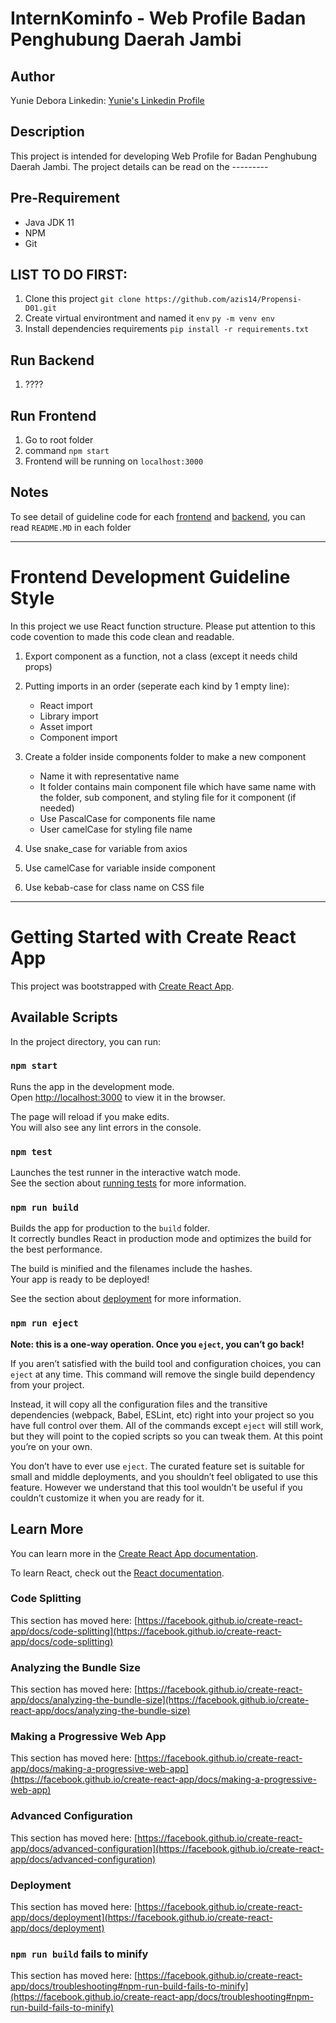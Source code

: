 # InternKominfo - Web Profile Badan Penghubung Daerah Jambi

## Author

Yunie Debora
Linkedin: [Yunie's Linkedin Profile](https://www.linkedin.com/in/yunie-debora-176b74177/)

## Description

This project is intended for developing Web Profile for Badan Penghubung Daerah Jambi. The project details can be read on the ---------

## Pre-Requirement
- Java JDK 11
- NPM
- Git

## LIST TO DO FIRST:

1. Clone this project `git clone https://github.com/azis14/Propensi-D01.git`
2. Create virtual environtment and named it `env` `py -m venv env`
3. Install dependencies requirements `pip install -r requirements.txt`

## Run Backend

1. ????

## Run Frontend

1. Go to root folder
2. command `npm start`
3. Frontend will be running on `localhost:3000`

## Notes

To see detail of guideline code for each [frontend](https://github.com/azis14/Propensi-D01/tree/main) and [backend](https://github.com/azis14/Propensi-D01/tree/main/backend), you can read `README.MD` in each folder

----------------------------------------------

# Frontend Development Guideline Style

In this project we use React function structure. Please put attention to this code covention to made this code clean and readable.

1. Export component as a function, not a class (except it needs child props)

2. Putting imports in an order (seperate each kind by 1 empty line):
    - React import
    - Library import
    - Asset import
    - Component import

3. Create a folder inside components folder to make a new component
    - Name it with representative name
    - It folder contains main component file which have same name with the folder, sub component, and styling file for it component (if needed)
    - Use PascalCase for components file name
    - User camelCase for styling file name

4. Use snake_case for variable from axios

5. Use camelCase for variable inside component

6. Use kebab-case for class name on CSS file
----------------------------------------------

# Getting Started with Create React App

This project was bootstrapped with [Create React App](https://github.com/facebook/create-react-app).

## Available Scripts

In the project directory, you can run:

### `npm start`

Runs the app in the development mode.\
Open [http://localhost:3000](http://localhost:3000) to view it in the browser.

The page will reload if you make edits.\
You will also see any lint errors in the console.

### `npm test`

Launches the test runner in the interactive watch mode.\
See the section about [running tests](https://facebook.github.io/create-react-app/docs/running-tests) for more information.

### `npm run build`

Builds the app for production to the `build` folder.\
It correctly bundles React in production mode and optimizes the build for the best performance.

The build is minified and the filenames include the hashes.\
Your app is ready to be deployed!

See the section about [deployment](https://facebook.github.io/create-react-app/docs/deployment) for more information.

### `npm run eject`

**Note: this is a one-way operation. Once you `eject`, you can’t go back!**

If you aren’t satisfied with the build tool and configuration choices, you can `eject` at any time. This command will remove the single build dependency from your project.

Instead, it will copy all the configuration files and the transitive dependencies (webpack, Babel, ESLint, etc) right into your project so you have full control over them. All of the commands except `eject` will still work, but they will point to the copied scripts so you can tweak them. At this point you’re on your own.

You don’t have to ever use `eject`. The curated feature set is suitable for small and middle deployments, and you shouldn’t feel obligated to use this feature. However we understand that this tool wouldn’t be useful if you couldn’t customize it when you are ready for it.

## Learn More

You can learn more in the [Create React App documentation](https://facebook.github.io/create-react-app/docs/getting-started).

To learn React, check out the [React documentation](https://reactjs.org/).

### Code Splitting

This section has moved here: [https://facebook.github.io/create-react-app/docs/code-splitting](https://facebook.github.io/create-react-app/docs/code-splitting)

### Analyzing the Bundle Size

This section has moved here: [https://facebook.github.io/create-react-app/docs/analyzing-the-bundle-size](https://facebook.github.io/create-react-app/docs/analyzing-the-bundle-size)

### Making a Progressive Web App

This section has moved here: [https://facebook.github.io/create-react-app/docs/making-a-progressive-web-app](https://facebook.github.io/create-react-app/docs/making-a-progressive-web-app)

### Advanced Configuration

This section has moved here: [https://facebook.github.io/create-react-app/docs/advanced-configuration](https://facebook.github.io/create-react-app/docs/advanced-configuration)

### Deployment

This section has moved here: [https://facebook.github.io/create-react-app/docs/deployment](https://facebook.github.io/create-react-app/docs/deployment)

### `npm run build` fails to minify

This section has moved here: [https://facebook.github.io/create-react-app/docs/troubleshooting#npm-run-build-fails-to-minify](https://facebook.github.io/create-react-app/docs/troubleshooting#npm-run-build-fails-to-minify)
